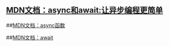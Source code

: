## [MDN文档：async和await:让异步编程更简单](https://developer.mozilla.org/zh-CN/docs/learn/JavaScript/%E5%BC%82%E6%AD%A5/Async_await)

##[MDN文档：async函数](https://developer.mozilla.org/zh-CN/docs/Web/JavaScript/Reference/Statements/async_function)

##[MDN文档：await](https://developer.mozilla.org/zh-CN/docs/Web/JavaScript/Reference/Operators/await)